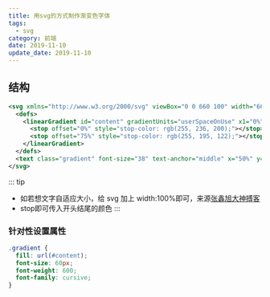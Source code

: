 ```yaml
---
title: 用svg的方式制作渐变色字体
tags:
  - svg
category: 前端
date: 2019-11-10
update_date: 2019-11-10
---
```


## 结构

```svg
<svg xmlns="http://www.w3.org/2000/svg" viewBox="0 0 660 100" width="660" height="100">
  <defs>
    <linearGradient id="content" gradientUnits="userSpaceOnUse" x1="0%" y1="0%" x2="0%" y2="100%">
      <stop offset="0%" style="stop-color: rgb(255, 236, 200);"></stop>
      <stop offset="75%" style="stop-color: rgb(255, 195, 122);"></stop>
    </linearGradient>
  </defs>
  <text class="gradient" font-size="38" text-anchor="middle" x="50%" y="50%" dy=".35em">对未来最大的慷慨是把一切献给现在！</text>
</svg>
```

::: tip
  - 如若想文字自适应大小，给 svg 加上 width:100%即可，来源[张鑫旭大神搏客](https://www.zhangxinxu.com/wordpress/2018/03/svg-text-font-size-auto-scale/)
  - stop即可传入开头结尾的颜色
:::

### 针对性设置属性

```css
.gradient {
  fill: url(#content);
  font-size: 60px;
  font-weight: 600;
  font-family: cursive;
}
```
